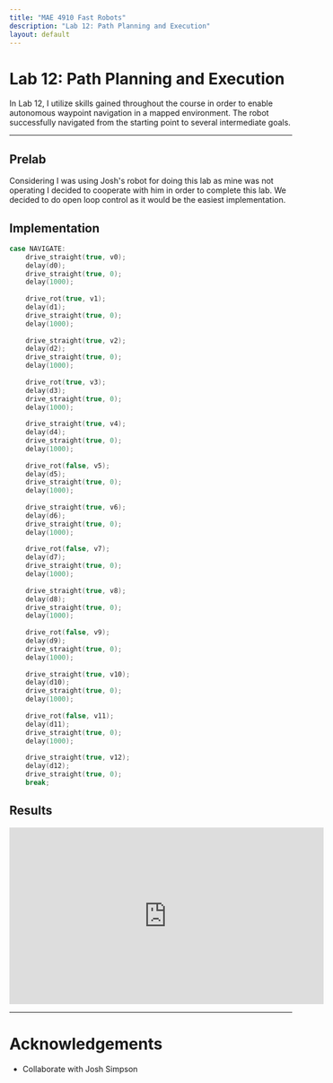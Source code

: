 ```yaml
---
title: "MAE 4910 Fast Robots"
description: "Lab 12: Path Planning and Execution"
layout: default
---
```


# Lab 12: Path Planning and Execution

In Lab 12, I utilize skills gained throughout the course in order to enable autonomous waypoint navigation in a mapped environment. The robot successfully navigated from the starting point to several intermediate goals.

* * *
 
## Prelab

Considering I was using Josh's robot for doing this lab as mine was not operating I decided to cooperate with him in order to complete this lab.  We decided to do open loop control as it would be the easiest implementation.

## Implementation

```c
case NAVIGATE:
    drive_straight(true, v0);
    delay(d0);
    drive_straight(true, 0);
    delay(1000);
    
    drive_rot(true, v1);
    delay(d1);
    drive_straight(true, 0);
    delay(1000);
    
    drive_straight(true, v2);
    delay(d2);
    drive_straight(true, 0);
    delay(1000);
    
    drive_rot(true, v3);
    delay(d3);
    drive_straight(true, 0);
    delay(1000);
    
    drive_straight(true, v4);
    delay(d4);
    drive_straight(true, 0);
    delay(1000);
    
    drive_rot(false, v5);
    delay(d5);
    drive_straight(true, 0);
    delay(1000);
    
    drive_straight(true, v6);
    delay(d6);
    drive_straight(true, 0);
    delay(1000);
    
    drive_rot(false, v7);
    delay(d7);
    drive_straight(true, 0);
    delay(1000);
    
    drive_straight(true, v8);
    delay(d8);
    drive_straight(true, 0);
    delay(1000);
    
    drive_rot(false, v9);
    delay(d9);
    drive_straight(true, 0);
    delay(1000);
    
    drive_straight(true, v10);
    delay(d10);
    drive_straight(true, 0);
    delay(1000);
    
    drive_rot(false, v11);
    delay(d11);
    drive_straight(true, 0);
    delay(1000);
    
    drive_straight(true, v12);
    delay(d12);
    drive_straight(true, 0);
    break;
```

## Results

<div style="text-align: center;">
    <iframe width="560" height="315" src="https://www.youtube.com/embed/o8hUlR6P96o" 
    frameborder="0" allowfullscreen></iframe>
</div>



* * *

# Acknowledgements
*   Collaborate with Josh Simpson

